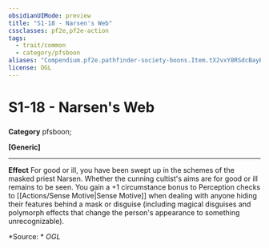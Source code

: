 ```yaml
---
obsidianUIMode: preview
title: "S1-18 - Narsen's Web"
cssclasses: pf2e,pf2e-action
tags:
  - trait/common
  - category/pfsboon
aliases: "Compendium.pf2e.pathfinder-society-boons.Item.tX2vxY8RSdcBayEu"
license: OGL
---
```

# S1-18 - Narsen's Web

### 

**Category** pfsboon; 




**\[Generic\]**

* * *

**Effect** For good or ill, you have been swept up in the schemes of the masked priest Narsen. Whether the cunning cultist's aims are for good or ill remains to be seen. You gain a +1 circumstance bonus to Perception checks to [[Actions/Sense Motive|Sense Motive]] when dealing with anyone hiding their features behind a mask or disguise (including magical disguises and polymorph effects that change the person's appearance to something unrecognizable).

*Source: *
*OGL*